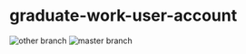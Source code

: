 # graduate-work-user-account
![other branch](https://github.com/InSide320/graduate-work-user-account/actions/workflows/gradle.yml/badge.svg?branch=other)
![master branch](https://github.com/InSide320/graduate-work-user-account/actions/workflows/gradle.yml/badge.svg?branch=master)